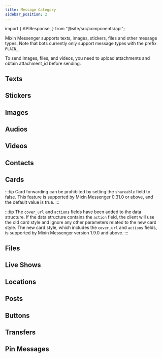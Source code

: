 ```yaml
---
title: Message Category
sidebar_position: 2
---
```


import {
  APIResponse,
} from "@site/src/components/api";

Mixin Messenger supports texts, images, stickers, files and other message types. Note that bots currently only support message types with the prefix `PLAIN_`.

To send images, files, and videos, you need to upload attachments and obtain attachment_id before sending.

## Texts

<APIResponse name="msg_text" />

## Stickers

<APIResponse name="msg_sticker" />

## Images

<APIResponse name="msg_image" />

## Audios

<APIResponse name="msg_audio" />

## Videos

<APIResponse name="msg_video" />

## Contacts

<APIResponse name="msg_contact" />

## Cards

<APIResponse name="msg_card" />

:::tip
Card forwarding can be prohibited by setting the `shareable` field to false. This feature is supported by Mixin Messenger 0.31.0 or above, and the default value is true.
:::

:::tip
The `cover_url` and `actions` fields have been added to the data structure. If the data structure contains the `action` field, the client will use the old card style and ignore any other parameters related to the new card style. The new card style, which includes the `cover_url` and `actions` fields, is supported by Mixin Messenger version 1.9.0 and above.
:::

## Files

<APIResponse name="msg_file" />

## Live Shows

<APIResponse name="msg_live" />

## Locations

<APIResponse name="msg_location" />

## Posts

<APIResponse name="msg_post" />

## Buttons

<APIResponse name="msg_buttons" />

## Transfers

<APIResponse name="msg_transfer" />

## Pin Messages

<APIResponse name="pin_message" />
